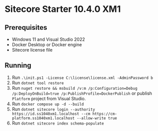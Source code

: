 # Sitecore Starter 10.4.0 XM1

## Prerequisites

- Windows 11 and Visual Studio 2022
- Docker Desktop or Docker engine
- Sitecore license file

## Running

1. Run `.\init.ps1 -License C:\license\license.xml -AdminPassword b`
1. Run `dotnet tool restore`
1. Run `nuget restore && msbuild /v:m /p:Configuration=Debug /p:DeployOnBuild=true /p:PublishProfile=DockerPublish` or publish `Platform` project from Visual Studio.
1. Run `docker compose up -d --build`
1. Run `dotnet sitecore login --authority https://id.ss1040xm1.localhost --cm https://cm-platform.ss1040xm1.localhost --allow-write true`
1. Run `dotnet sitecore index schema-populate`
